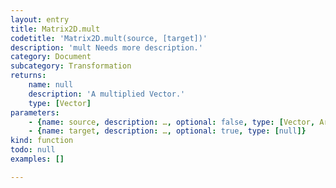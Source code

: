 ```yaml
---
layout: entry
title: Matrix2D.mult
codetitle: 'Matrix2D.mult(source, [target])'
description: 'mult Needs more description.'
category: Document
subcategory: Transformation
returns:
    name: null
    description: 'A multiplied Vector.'
    type: [Vector]
parameters:
    - {name: source, description: …, optional: false, type: [Vector, Array]}
    - {name: target, description: …, optional: true, type: [null]}
kind: function
todo: null
examples: []

---
```

